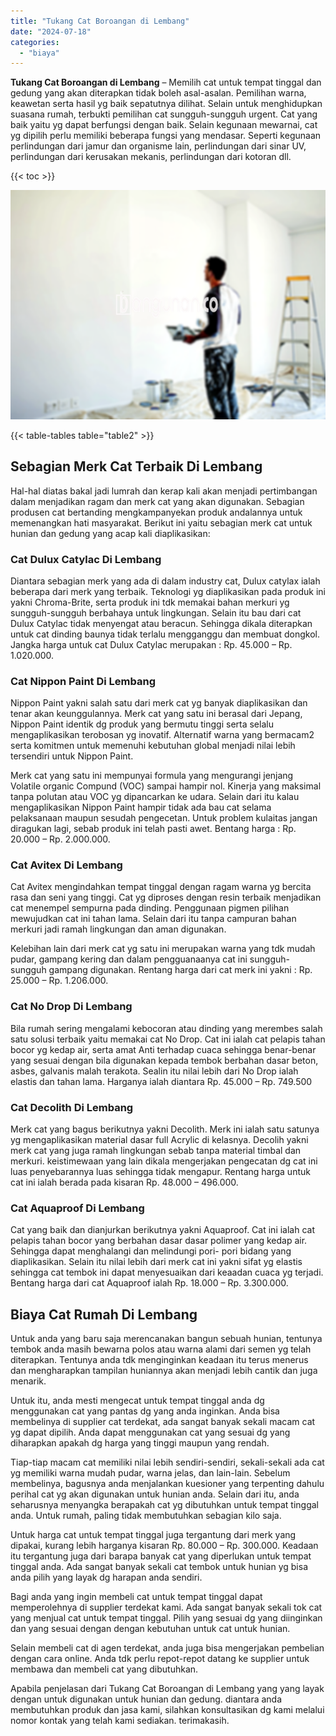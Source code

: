 ```yaml
---
title: "Tukang Cat Boroangan di Lembang"
date: "2024-07-18"
categories: 
  - "biaya"
---
```


**Tukang Cat Boroangan di Lembang** – Memilih cat untuk tempat tinggal dan gedung yang akan diterapkan tidak boleh asal-asalan. Pemilihan warna, keawetan serta hasil yg baik sepatutnya dilihat. Selain untuk menghidupkan suasana rumah, terbukti pemilihan cat sungguh-sungguh urgent. Cat yang baik yaitu yg dapat berfungsi dengan baik. Selain kegunaan mewarnai, cat yg dipilih perlu memiliki beberapa fungsi yang mendasar. Seperti kegunaan perlindungan dari jamur dan organisme lain, perlindungan dari sinar UV, perlindungan dari kerusakan mekanis, perlindungan dari kotoran dll.

{{< toc >}}

![Tukang Cat Boroangan di Lembang](/images/jasa-cat-murah21.png)

{{< table-tables table="table2" >}}

## Sebagian Merk Cat Terbaik Di Lembang

Hal-hal diatas bakal jadi lumrah dan kerap kali akan menjadi pertimbangan dalam menjadikan ragam dan merk cat yang akan digunakan. Sebagian produsen cat bertanding mengkampanyekan produk andalannya untuk memenangkan hati masyarakat. Berikut ini yaitu sebagian merk cat untuk hunian dan gedung yang acap kali diaplikasikan:

### Cat Dulux Catylac Di Lembang

Diantara sebagian merk yang ada di dalam industry cat, Dulux catylax ialah beberapa dari merk yang terbaik. Teknologi yg diaplikasikan pada produk ini yakni Chroma-Brite, serta produk ini tdk memakai bahan merkuri yg sungguh-sungguh berbahaya untuk lingkungan. Selain itu bau dari cat Dulux Catylac tidak menyengat atau beracun. Sehingga dikala diterapkan untuk cat dinding baunya tidak terlalu mengganggu dan membuat dongkol. Jangka harga untuk cat Dulux Catylac merupakan : Rp. 45.000 – Rp. 1.020.000.

### Cat Nippon Paint Di Lembang

Nippon Paint yakni salah satu dari merk cat yg banyak diaplikasikan dan tenar akan keunggulannya. Merk cat yang satu ini berasal dari Jepang, Nippon Paint identik dg produk yang bermutu tinggi serta selalu mengaplikasikan terobosan yg inovatif. Alternatif warna yang bermacam2 serta komitmen untuk memenuhi kebutuhan global menjadi nilai lebih tersendiri untuk Nippon Paint.

Merk cat yang satu ini mempunyai formula yang mengurangi jenjang Volatile organic Compund (VOC) sampai hampir nol. Kinerja yang maksimal tanpa polutan atau VOC yg dipancarkan ke udara. Selain dari itu kalau mengaplikasikan Nippon Paint hampir tidak ada bau cat selama pelaksanaan maupun sesudah pengecetan. Untuk problem kulaitas jangan diragukan lagi, sebab produk ini telah pasti awet. Bentang harga : Rp. 20.000 – Rp. 2.000.000.

### Cat Avitex Di Lembang

Cat Avitex mengindahkan tempat tinggal dengan ragam warna yg bercita rasa dan seni yang tinggi. Cat yg diproses dengan resin terbaik menjadikan cat menempel sempurna pada dinding. Penggunaan pigmen pilihan mewujudkan cat ini tahan lama. Selain dari itu tanpa campuran bahan merkuri jadi ramah lingkungan dan aman digunakan.

Kelebihan lain dari merk cat yg satu ini merupakan warna yang tdk mudah pudar, gampang kering dan dalam pengguanaanya cat ini sungguh-sungguh gampang digunakan. Rentang harga dari cat merk ini yakni : Rp. 25.000 – Rp. 1.206.000.

### Cat No Drop Di Lembang

Bila rumah sering mengalami kebocoran atau dinding yang merembes salah satu solusi terbaik yaitu memakai cat No Drop. Cat ini ialah cat pelapis tahan bocor yg kedap air, serta amat Anti terhadap cuaca sehingga benar-benar yang sesuai dengan bila digunakan kepada tembok berbahan dasar beton, asbes, galvanis malah terakota. Sealin itu nilai lebih dari No Drop ialah elastis dan tahan lama. Harganya ialah diantara Rp. 45.000 – Rp. 749.500

### Cat Decolith Di Lembang

Merk cat yang bagus berikutnya yakni Decolith. Merk ini ialah satu satunya yg mengaplikasikan material dasar full Acrylic di kelasnya. Decolih yakni merk cat yang juga ramah lingkungan sebab tanpa material timbal dan merkuri. keistimewaan yang lain dikala mengerjakan pengecatan dg cat ini luas penyebarannya luas sehingga tidak mengapur. Rentang harga untuk cat ini ialah berada pada kisaran Rp. 48.000 – 496.000.

### Cat Aquaproof Di Lembang

Cat yang baik dan dianjurkan berikutnya yakni Aquaproof. Cat ini ialah cat pelapis tahan bocor yang berbahan dasar dasar polimer yang kedap air. Sehingga dapat menghalangi dan melindungi pori- pori bidang yang diaplikasikan. Selain itu nilai lebih dari merk cat ini yakni sifat yg elastis sehingga cat tembok ini dapat menyesuaikan dari keaadan cuaca yg terjadi. Bentang harga dari cat Aquaproof ialah Rp. 18.000 – Rp. 3.300.000.

## Biaya Cat Rumah Di Lembang

Untuk anda yang baru saja merencanakan bangun sebuah hunian, tentunya tembok anda masih bewarna polos atau warna alami dari semen yg telah diterapkan. Tentunya anda tdk menginginkan keadaan itu terus menerus dan mengharapkan tampilan huniannya akan menjadi lebih cantik dan juga menarik.

Untuk itu, anda mesti mengecat untuk tempat tinggal anda dg menggunakan cat yang pantas dg yang anda inginkan. Anda bisa membelinya di supplier cat terdekat, ada sangat banyak sekali macam cat yg dapat dipilih. Anda dapat menggunakan cat yang sesuai dg yang diharapkan apakah dg harga yang tinggi maupun yang rendah.

Tiap-tiap macam cat memiliki nilai lebih sendiri-sendiri, sekali-sekali ada cat yg memiliki warna mudah pudar, warna jelas, dan lain-lain. Sebelum membelinya, bagusnya anda menjalankan kuesioner yang terpenting dahulu perihal cat yg akan digunakan untuk hunian anda. Selain dari itu, anda seharusnya menyangka berapakah cat yg dibutuhkan untuk tempat tinggal anda. Untuk rumah, paling tidak membutuhkan sebagian kilo saja.

Untuk harga cat untuk tempat tinggal juga tergantung dari merk yang dipakai, kurang lebih harganya kisaran Rp. 80.000 – Rp. 300.000. Keadaan itu tergantung juga dari barapa banyak cat yang diperlukan untuk tempat tinggal anda. Ada sangat banyak sekali cat tembok untuk hunian yg bisa anda pilih yang layak dg harapan anda sendiri.

Bagi anda yang ingin membeli cat untuk tempat tinggal dapat memperolehnya di supplier terdekat kami. Ada sangat banyak sekali tok cat yang menjual cat untuk tempat tinggal. Pilih yang sesuai dg yang diinginkan dan yang sesuai dengan dengan kebutuhan untuk cat untuk hunian.

Selain membeli cat di agen terdekat, anda juga bisa mengerjakan pembelian dengan cara online. Anda tdk perlu repot-repot datang ke supplier untuk membawa dan membeli cat yang dibutuhkan.

Apabila penjelasan dari Tukang Cat Boroangan di Lembang yang yang layak dengan untuk digunakan untuk hunian dan gedung. diantara anda membutuhkan produk dan jasa kami, silahkan konsultasikan dg kami melalui nomor kontak yang telah kami sediakan. terimakasih.
